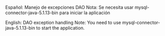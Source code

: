 Español:
Manejo de excepciones DAO
Nota: Se necesita usar mysql-connector-java-5.1.13-bin para iniciar la aplicación

English:
DAO exception handling
Note: You need to use mysql-connector-java-5.1.13-bin to start the application.
